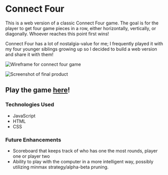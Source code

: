 # Connect Four

This is a web version of a classic Connect Four game. The goal is for the player to get four game pieces in a row, either horizontally, vertically, or diagonally. Whoever reaches this point first wins!

Connect Four has a lot of nostalgia-value for me; I frequently played it with my four younger siblings growing up so I decided to build a web version and share it with them! 

![Wireframe for connect four game](https://i.imgur.com/ksP6EAv.png)

![Screenshot of final product](https://i.imgur.com/lghVOhX.png)

## Play the game [here](http://connectfourgame.surge.sh/)!

### **Technologies Used**
* JavaScript
* HTML
* CSS

### **Future Enhancements**
* Scoreboard that keeps track of who has one the most rounds, player one or player two
* Ability to play with the computer in a more intelligent way, possibly utilizing minmax strategy/alpha-beta pruning.



